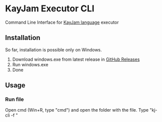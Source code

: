 # KayJam Executor CLI
Command Line Interface for [KayJam language](https://github.com/KayJamLang/core) executor

## Installation
So far, installation is possible only on Windows.

1. Download windows.exe from latest release in [GitHub Releases](https://github.com/KayJamLang/executor-cli/releases/)
2. Run windows.exe
3. Done

## Usage
### Run file
Open cmd (Win+R, type "cmd") and open the folder with the file.
Type "kj-cli -f <name of file>"
